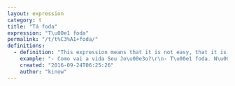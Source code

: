 ```yaml
---
layout: expression
category: t
title: "Tá foda"
expression: "T\u00e1 foda"
permalink: "/t/t%C3%A1+foda/"
definitions:
  - definition: "This expression means that it is not easy, that it is complicated. \"T\u00e1\" is a informal abbreviation for the correct verb conjugation \"est\u00e1\", and \"foda\" could be translated to hard, or fucked.\r\n\r\nUsed to describe that something is not easy. It could be a relationship, your job, the car maintenance, etc."
    example: "- Como vai a vida Seu Jo\u00e3o?\r\n- T\u00e1 foda. N\u00e3o p\u00e1ra de aparecer problema."
    created: "2016-09-24T06:25:26"
    author: "kinow"
---
```

